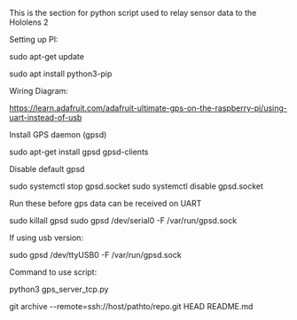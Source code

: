 This is the section for python script used to relay sensor data to the Hololens 2


Setting up PI:

sudo apt-get update

sudo apt install python3-pip



Wiring Diagram:

https://learn.adafruit.com/adafruit-ultimate-gps-on-the-raspberry-pi/using-uart-instead-of-usb


Install GPS daemon (gpsd)

sudo apt-get install gpsd gpsd-clients


Disable default gpsd

sudo systemctl stop gpsd.socket
sudo systemctl disable gpsd.socket


Run these before gps data can be received on UART

sudo killall gpsd
sudo gpsd /dev/serial0 -F /var/run/gpsd.sock


If using usb version:

sudo gpsd /dev/ttyUSB0 -F /var/run/gpsd.sock



Command to use script:

python3 gps_server_tcp.py

git archive --remote=ssh://host/pathto/repo.git HEAD README.md


